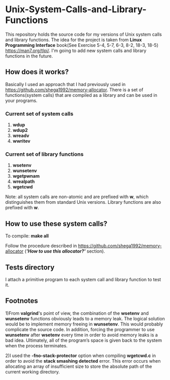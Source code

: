 # Unix-System-Calls-and-Library-Functions
This repository holds the source code for my versions of Unix system calls and library functions. The idea for the project is taken from **Linux Programming Interface** book(See Exercise 5-4, 5-7, 6-3, 8-2, 18-3, 18-5) https://man7.org/tlpi/. I'm going to add new system calls and library functions in the future.
## How does it works?
Basically I used an approach that I had previously used in https://github.com/shega1992/memory-allocator. There is a set of functions(system calls) that are compiled as a library and can be used in your programs. 
### Current set of system calls
1) **wdup**
2) **wdup2**
3) **wreadv**
4) **wwritev**
### Current set of library functions
1) **wsetenv**
2) **wunsetenv**
3) **wgetpwnam**
4) **wrealpath**
5) **wgetcwd**

Note: all system calls are non-atomic and are prefixed with **w**, which distinguishes them from standard Unix versions. Library functions are also prefixed with **w**.
## How to use these system calls?
To compile: **make all**

Follow the procedure described in  https://github.com/shega1992/memory-allocator (***'How to use this allocator?'*** section).
## Tests directory
I attach a primitive program to each system call and library function to test it.
## Footnotes
1)From **valgrind**'s point of view, the combination of the **wsetenv** and **wunsetenv** functions obviously leads to a memory leak. The logical solution would be to implement memory freeing in **wunsetenv**. This would probably complicate the source code. In addition, forcing the programmer to use **wunsetenv** after **wsetenv** every time in order to avoid memory leaks is a bad idea. Ultimately, all of the program’s space is given back to the system when the process terminates.

2)I used the **-fno-stack-protector** option when compiling **wgetcwd.c** in order to avoid the **stack smashing detected** error. This error occurs when allocating an array of insufficient size to store the absolute path of the current working directory.

